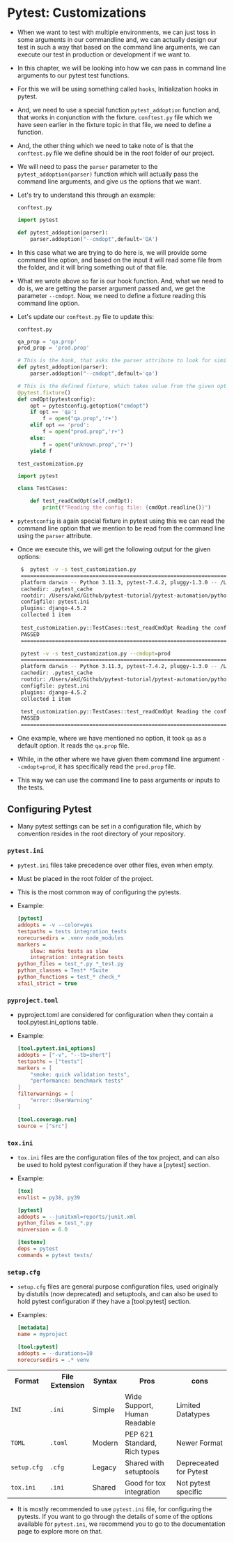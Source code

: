 # Pytest: Customizations

- When we want to test with multiple environments, we can just toss in some arguments in our commandline and, we can actually design our test in such a way that based on the command line arguments, we can execute our test in production or development if we want to.
- In this chapter, we will be looking into how we can pass in command line arguments to our pytest test functions.
- For this we will be using something called `hooks`, Initialization hooks in pytest.
- And, we need to use a special function `pytest_addoption` function and, that works in conjunction with the fixture. `conftest.py` file which we have seen earlier in the fixture topic in that file, we need to define a function.
- And, the other thing which we need to take note of is that the `conftest.py` file we define should be in the root folder of our project.
- We will need to pass the `parser` parameter to the `pytest_addoption(parser)` function which will actually pass the command line arguments, and give us the options that we want.
- Let's try to understand this through an example:

	`conftest.py`
	
	```python
	import pytest
	
	def pytest_addoption(parser):
	    parser.addoption("--cmdopt",default='QA')
	```

- In this case what we are trying to do here is, we will provide some command line option, and based on the input it will read some file from the folder, and it will bring something out of that file.
- What we wrote above so far is our hook function. And, what we need to do is, we are getting the parser argument passed and, we get the parameter `--cmdopt`. Now, we need to define a fixture reading this command line option.
- Let's update our `conftest.py` file to update this:

	`conftest.py`
	
	```python
	qa_prop = 'qa.prop'
	prod_prop = 'prod.prop'
	
	# This is the hook, that asks the parser attribute to look for similar option when executing the test from the command line.
	def pytest_addoption(parser):
	    parser.addoption("--cmdopt",default='qa')
	
 	# This is the defined fixture, which takes value from the given option defined by the hook, and than accepts the value.
	@pytest.fixture()
	def cmdOpt(pytestconfig):
	    opt = pytestconfig.getoption("cmdopt")
	    if opt == 'qa':
	        f = open("qa.prop",'r+')
	    elif opt == 'prod':
	        f = open("prod.prop",'r+')
	    else:
	        f = open("unknown.prop",'r+')
	    yield f
	```
 
	`test_customization.py`
	
	```python
	import pytest
	
	class TestCases:
	
	    def test_readCmdOpt(self,cmdOpt):
	        print(f"Reading the config file: {cmdOpt.readline()}")
	```
 
- `pytestconfig` is again special fixture in pytest using this we can read the command line option that we mention to be read from the command line using the `parser` attribute.
- Once we execute this, we will get the following output for the given options:

	```bash
	 $  pytest -v -s test_customization.py                                             ✔  at 18:06:05  
	 ========================================================================== test session starts ==========================================================================
	 platform darwin -- Python 3.11.3, pytest-7.4.2, pluggy-1.3.0 -- /Library/Frameworks/Python.framework/Versions/3.11/bin/python3.11
	 cachedir: .pytest_cache
	 rootdir: /Users/akd/Github/pytest-tutorial/pytest-automation/pythonProject
	 configfile: pytest.ini
	 plugins: django-4.5.2
	 collected 1 item                                                                                                                                                        
	 
	 test_customization.py::TestCases::test_readCmdOpt Reading the config file: QA Lab Details
	 PASSED
	 =========================================================================== 1 passed in 0.00s ===========================================================================
	```
 
	```bash
	 pytest -v -s test_customization.py --cmdopt=prod            
	 ========================================================================== test session starts ==========================================================================
	 platform darwin -- Python 3.11.3, pytest-7.4.2, pluggy-1.3.0 -- /Library/Frameworks/Python.framework/Versions/3.11/bin/python3.11
	 cachedir: .pytest_cache
	 rootdir: /Users/akd/Github/pytest-tutorial/pytest-automation/pythonProject
	 configfile: pytest.ini
	 plugins: django-4.5.2
	 collected 1 item                                                                                                                                                        
	 
	 test_customization.py::TestCases::test_readCmdOpt Reading the config file: Prod Lab Details
	 PASSED
	 =========================================================================== 1 passed in 0.00s ===========================================================================
	```
 
- One example, where we have mentioned no option, it took `qa` as a default option. It reads the `qa.prop` file.
- While, in the other where we have given them command line argument `--cmdopt=prod`, it has specifically read the 
  `prod.prop` file.

- This way we can use the command line to pass arguments or inputs to the tests.

## Configuring Pytest

- Many pytest settings can be set in a configuration file, which by convention resides in the root directory of your repository.

### `pytest.ini`

- `pytest.ini` files take precedence over other files, even when empty.
- Must be placed in the root folder of the project.
- This is the most common way of configuring the pytests.
- Example:

	```ini
	[pytest]
	addopts = -v --color=yes
	testpaths = tests integration_tests
	norecursedirs = .venv node_modules
	markers =
	    slow: marks tests as slow
	    integration: integration tests
	python_files = test_*.py *_test.py
	python_classes = Test* *Suite
	python_functions = test_* check_*
	xfail_strict = true
	```
 
### `pyproject.toml`

- pyproject.toml are considered for configuration when they contain a tool.pytest.ini_options table.
- Example:

	```toml
	[tool.pytest.ini_options]
	addopts = ["-v", "--tb=short"]
	testpaths = ["tests"]
	markers = [
	    "smoke: quick validation tests",
	    "performance: benchmark tests"
	]
	filterwarnings = [
	    "error::UserWarning"
	]
	
	[tool.coverage.run]
	source = ["src"]
	```
 
### `tox.ini`

- `tox.ini` files are the configuration files of the tox project, and can also be used to hold pytest configuration if 
  they have a [pytest] section.
- Example:

	```ini
	[tox]
	envlist = py38, py39
	
	[pytest]
	addopts = --junitxml=reports/junit.xml
	python_files = test_*.py
	minversion = 6.0
	
	[testenv]
	deps = pytest
	commands = pytest tests/
	```

### `setup.cfg`

- `setup.cfg` files are general purpose configuration files, used originally by distutils (now deprecated) and 
  setuptools, and can also be used to hold pytest configuration if they have a [tool:pytest] section.
- Examples:

	```ini
	[metadata]
	name = myproject
	
	[tool:pytest]
	addopts = --durations=10
	norecursedirs = .* venv
	```
 
<center>
<table>
	<tr>
		<th>Format</th>
		<th>File Extension</th>
		<th>Syntax</th>
		<th>Pros</th>
		<th>cons</th>
	</tr>
	<tr>
		<td><code>INI</code></td>
		<td> <code>.ini</code></td>
		<td>Simple</td>
		<td>Wide Support, Human Readable</td>
		<td>Limited Datatypes</td>
	</tr>
	<tr>
		<td><code>TOML</code></td>
		<td> <code>.toml</code></td>
		<td>Modern</td>
		<td>PEP 621 Standard, Rich types</td>
		<td>Newer Format</td>
	</tr>
	<tr>
		<td><code>setup.cfg</code></td>
		<td> <code>.cfg</code></td>
		<td>Legacy</td>
		<td>Shared with setuptools</td>
		<td>Depreceated for Pytest</td>
	</tr>
	<tr>
		<td><code>tox.ini</code></td>
		<td> <code>.ini</code></td>
		<td>Shared</td>
		<td>Good for tox integration</td>
		<td>Not pytest specific</td>
	</tr>
</table>
</center>

- It is mostly recommended to use `pytest.ini` file, for configuring the pytests. If you want to go through the 
  details of some of the options available for `pytest.ini`, we recommend you to go to the documentation page to 
  explore more on that.